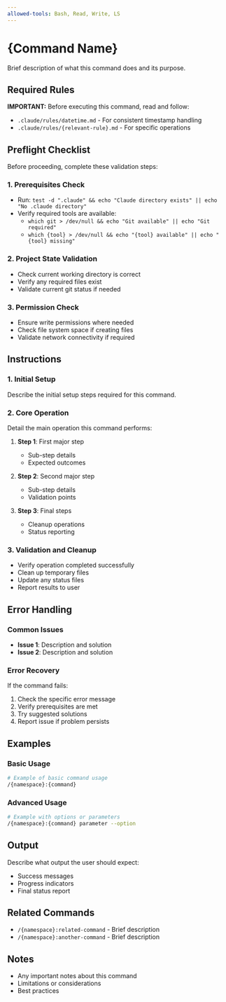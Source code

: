 ```yaml
---
allowed-tools: Bash, Read, Write, LS
---
```


# {Command Name}

Brief description of what this command does and its purpose.

## Required Rules

**IMPORTANT:** Before executing this command, read and follow:
- `.claude/rules/datetime.md` - For consistent timestamp handling
- `.claude/rules/{relevant-rule}.md` - For specific operations

## Preflight Checklist

Before proceeding, complete these validation steps:

### 1. Prerequisites Check
- Run: `test -d ".claude" && echo "Claude directory exists" || echo "No .claude directory"`
- Verify required tools are available:
  - `which git > /dev/null && echo "Git available" || echo "Git required"`
  - `which {tool} > /dev/null && echo "{tool} available" || echo "{tool} missing"`

### 2. Project State Validation
- Check current working directory is correct
- Verify any required files exist
- Validate current git status if needed

### 3. Permission Check
- Ensure write permissions where needed
- Check file system space if creating files
- Validate network connectivity if required

## Instructions

### 1. Initial Setup
Describe the initial setup steps required for this command.

### 2. Core Operation
Detail the main operation this command performs:

1. **Step 1**: First major step
   - Sub-step details
   - Expected outcomes

2. **Step 2**: Second major step
   - Sub-step details
   - Validation points

3. **Step 3**: Final steps
   - Cleanup operations
   - Status reporting

### 3. Validation and Cleanup
- Verify operation completed successfully
- Clean up temporary files
- Update any status files
- Report results to user

## Error Handling

### Common Issues
- **Issue 1**: Description and solution
- **Issue 2**: Description and solution

### Error Recovery
If the command fails:
1. Check the specific error message
2. Verify prerequisites are met
3. Try suggested solutions
4. Report issue if problem persists

## Examples

### Basic Usage
```bash
# Example of basic command usage
/{namespace}:{command}
```

### Advanced Usage
```bash
# Example with options or parameters
/{namespace}:{command} parameter --option
```

## Output

Describe what output the user should expect:
- Success messages
- Progress indicators
- Final status report

## Related Commands

- `/{namespace}:related-command` - Brief description
- `/{namespace}:another-command` - Brief description

## Notes

- Any important notes about this command
- Limitations or considerations
- Best practices